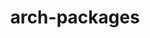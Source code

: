 ---
layout: page
title: arch-packages
description: My AUR packages. 
redirect: https://github.com/santilococo/arch-packages
github: https://github.com/slococo/arch-packages
importance: 3
category: personal
---